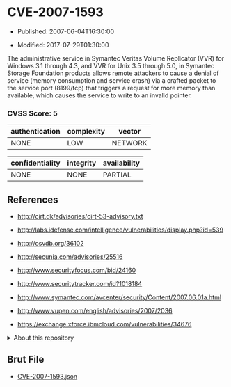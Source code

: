 # CVE-2007-1593

- Published: 2007-06-04T16:30:00

- Modified: 2017-07-29T01:30:00

The administrative service in Symantec Veritas Volume Replicator (VVR) for Windows 3.1 through 4.3, and VVR for Unix 3.5 through 5.0, in Symantec Storage Foundation products allows remote attackers to cause a denial of service (memory consumption and service crash) via a crafted packet to the service port (8199/tcp) that triggers a request for more memory than available, which causes the service to write to an invalid pointer.

### CVSS Score: **5**

| authentication | complexity | vector |
| --- | --- | --- |
| NONE | LOW | NETWORK |

| confidentiality | integrity | availability |
| --- | --- | --- |
| NONE | NONE | PARTIAL |

## References

* http://cirt.dk/advisories/cirt-53-advisory.txt

* http://labs.idefense.com/intelligence/vulnerabilities/display.php?id=539

* http://osvdb.org/36102

* http://secunia.com/advisories/25516

* http://www.securityfocus.com/bid/24160

* http://www.securitytracker.com/id?1018184

* http://www.symantec.com/avcenter/security/Content/2007.06.01a.html

* http://www.vupen.com/english/advisories/2007/2036

* https://exchange.xforce.ibmcloud.com/vulnerabilities/34676

<details>
<summary>About this repository</summary> 

  This repository is part of the project [Live Hack CVE](https://github.com/Live-Hack-CVE). Main website can be found [www.live-hack.org](https://www.live-hack.org) 
  
  Made by [Sn0wAlice](https://github.com/Sn0wAlice) for the people that care about security and need to have a feed of the latest CVEs. Hope you enjoy it, don't forget to star the repo and follow me on [Twitter](https://twitter.com/Sn0wAlice) and [Github](https://github.com/Sn0wAlice). And that is my [personnal website](https://www.alice-snow.me/)

  - [Home Page](https://github.com/Live-Hack-CVE)
  - [Framework](https://github.com/Live-Hack-CVE/cve-framework)
  - [CVE database](https://github.com/Live-Hack-CVE/full_database)
  - [Changelog](https://github.com/Live-Hack-CVE/Changelog)
</details>

## Brut File

* [CVE-2007-1593.json](https://raw.githubusercontent.com/Live-Hack-CVE/full_database/main/cves/2007/CVE-2007-1593.json)

